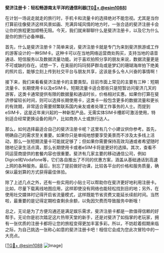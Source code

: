 **斐济注册卡：轻松畅游南太平洋的通信利器[[TG💪+ @esim1088](https://t.me/s/esim1088)]**

在计划一场说走就走的旅行时，手机卡和流量卡的选择绝对不能忽视。尤其是当你打算前往像斐济这样风景如画、充满异域风情的地方时，一张合适的斐济注册卡会让你的旅程更加顺畅无阻。今天，我们就来聊聊什么是斐济注册卡，以及它为什么是你的旅行必备神器。

首先，什么是斐济注册卡？简单来说，斐济注册卡就是专门为来到斐济旅游或工作的游客设计的一种SIM卡。这种卡可以在当地网络运营商处购买，支持当地的语音通话、短信服务以及数据流量功能。对于喜欢拍照分享的朋友来说，数据流量更是不可或缺的存在。试想一下，在美丽的玛玛努萨群岛或是梦幻的珊瑚海岸拍下绝美的照片后，能够立刻上传到社交平台与朋友共享，这该是多么令人兴奋的事情啊！

接下来，我们来看看斐济注册卡的主要类型。目前市面上常见的主要有三种：短期流量卡、长期使用卡以及eSIM卡。短期流量卡适合那些只是短暂访问斐济几天的游客，这类卡通常提供有限的数据量和通话时长，价格相对实惠。如果你打算在斐济停留较长时间，则可以选择长期使用卡，这类卡一般包含更多的数据流量和更长的有效期，非常适合需要频繁联系国内亲友或者处理工作事务的人士。而提到eSIM卡，这是近年来兴起的一种新型产品，无需实体SIM卡槽即可激活使用，特别适合经常更换设备的用户，比如商务人士或旅行达人。

那么，如何选择最适合自己的斐济注册卡呢？这里有几个小建议供你参考。首先，明确自己的需求至关重要。如果你只是单纯地想要享受美景而不涉及太多线上活动，那么一张短期流量卡可能就足够了；但如果你需要保持高效沟通或者希望随时随地记录生活点滴，那么长期使用卡或者eSIM卡将是更好的选择。其次，查看不同运营商提供的套餐内容也很重要。斐济有几家主要的移动通信公司，例如Digicel和Vodafone等，它们各自推出了不同的优惠方案，涵盖从基础通话到高速上网的各种服务。最后，别忘了提前做好功课，比较各平台的价格和服务质量，确保以最划算的方式获得最佳体验。

除了上述几点之外，还有一些实用的小贴士可以帮助你在斐济更好地利用注册卡。比如，尽量下载离线地图应用，这样即使没有网络也能轻松找到目的地；另外，在使用社交媒体时记得开启省流量模式，这样既能节省资费又能延长续航时间。当然啦，最重要的是记得定期检查剩余余额，以免因欠费而导致服务中断哦！

总之，无论是为了方便沟通还是满足娱乐需求，斐济注册卡都是一款值得信赖的好帮手。无论你是初次踏足这片热带天堂的新手，还是对斐济了如指掌的老玩家，拥有一张优质的注册卡都将让您的旅程变得更加丰富多彩。所以，不妨趁着假期来临之际，为自己挑选一张称心如意的斐济注册卡吧！相信它会成为您此次冒险中的一大亮点。

[[TG💪+ @esim1088](https://t.me/s/esim1088) ![Image](https://i.postimg.cc/4NQfJmqS/Snipaste-2025-05-13-00-14-12.png)]